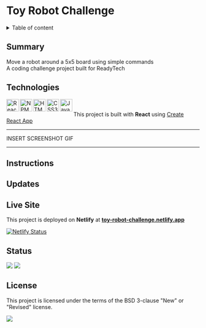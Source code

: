 # Toy Robot Challenge

<details>
<summary>Table of content</summary>
  
## Table of Content
- [Summary](#summary)
- [Technologies](#technologies)
- [Instructions](#instructions)
- [Updates](#updates)
- [Live Site](#live-site)  
- [Status](#status)
- [License](#license)  

</details>

## Summary
Move a robot around a 5x5 board using simple commands<br>
A coding challenge project built for ReadyTech

## Technologies
[
<img align="left" height="32" width="32" alt="React logo" src="https://cdn.jsdelivr.net/npm/simple-icons@v3/icons/react.svg" />
<img align="left" height="32" width="32" alt="NPM logo" src="https://cdn.jsdelivr.net/npm/simple-icons@v3/icons/npm.svg" />
<img align="left" height="32" width="32" alt="HTML5 logo" src="https://cdn.jsdelivr.net/npm/simple-icons@v3/icons/html5.svg" />
<img align="left" height="32" width="32" alt="CSS3 logo" src="https://cdn.jsdelivr.net/npm/simple-icons@v3/icons/css3.svg" />
<img align="left" height="32" width="32" alt="JavaScript logo" src="https://cdn.jsdelivr.net/npm/simple-icons@v3/icons/javascript.svg" />
](https://github.com/MakeItBack/Learning-Tracker)<br>

This project is built with **React** using [Create React App](https://github.com/facebook/create-react-app)

---

INSERT SCREENSHOT GIF

---

## Instructions


## Updates



## Live Site

This project is deployed on **Netlify** at **[toy-robot-challenge.netlify.app](https://toy-robot-challenge.netlify.app/)**

[![Netlify Status](https://api.netlify.com/api/v1/badges/c11f6b75-05e5-435d-bf81-b02361d79bb3/deploy-status)](https://app.netlify.com/sites/toy-robot-challenge/deploys)

## Status
<a href="https://GitHub.com/MakeItBack/Toy-Robot-Challenge/graphs/commit-activity"><img src="https://img.shields.io/badge/Maintained%3F-yes-green.svg"></a>
<a href="https://GitHub.com/MakeItBack/Toy-Robot-Challenge/commit"><img src="https://img.shields.io/github/last-commit/MakeItBack/Toy-Robot-Challenge"></a>

## License

This project is licensed under the terms of the BSD 3-clause "New" or "Revised" license.

<a href="https://opensource.org/licenses"><img src="https://img.shields.io/github/license/MakeItBack/toy-robot-challenge?color=dodgerblue"></a><br>
